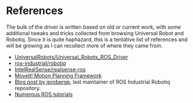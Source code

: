# References

The bulk of the driver is written based on old or current work, with some additional tweaks
and tricks collected from browsing Universal Robot and Robotiq. Since it is quite haphazard,
this is a tentative list of references and will be growing as I can recollect more of where
they came from.

- [UniversalRobots/Universal_Robots_ROS_Driver](https://github.com/UniversalRobots/Universal_Robots_ROS_Driver)
- [ros-industrial/robotiq](https://github.com/ros-industrial/robotiq)
- [IntelRealSense/realsense-ros](https://github.com/IntelRealSense/realsense-ros)
- [MoveIt! Motion Planning Framework](https://ros-planning.github.io/moveit_tutorials/)
- [Blog post by jproberge](https://dof.robotiq.com/discussion/comment/5714#Comment_5714), last maintainer of ROS Industrial Robotiq repository.
- [Numerous ROS tutorials](https://wiki.ros.org/ROS/Tutorials)